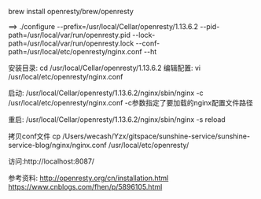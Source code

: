 

brew install openresty/brew/openresty



==> ./configure 
--prefix=/usr/local/Cellar/openresty/1.13.6.2 
--pid-path=/usr/local/var/run/openresty.pid 
--lock-path=/usr/local/var/run/openresty.lock 
--conf-path=/usr/local/etc/openresty/nginx.conf 
--ht

安装目录: cd /usr/local/Cellar/openresty/1.13.6.2
编辑配置: vi /usr/local/etc/openresty/nginx.conf





启动:
/usr/local/Cellar/openresty/1.13.6.2/nginx/sbin/nginx -c /usr/local/etc/openresty/nginx.conf
-c参数指定了要加载的nginx配置文件路径

重启:
/usr/local/Cellar/openresty/1.13.6.2/nginx/sbin/nginx -s reload

拷贝conf文件
cp /Users/wecash/Yzx/gitspace/sunshine-service/sunshine-service-blog/nginx/nginx.conf /usr/local/etc/openresty/

访问:http://localhost:8087/
 
参考资料:
http://openresty.org/cn/installation.html
https://www.cnblogs.com/fhen/p/5896105.html